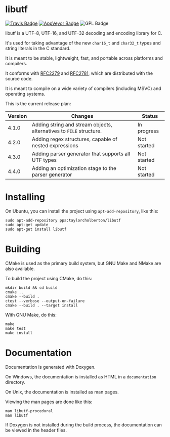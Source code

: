 libutf
======

[![Travis Badge](https://travis-ci.org/tay10r/libutf.svg?branch=master)](https://travis-ci.org/tay10r/libutf)
[![AppVeyor Badge](https://ci.appveyor.com/api/projects/status/xjbjhuxn3wsc0k61?svg=true)](https://ci.appveyor.com/project/tay10r/libutf)
![GPL Badge](https://www.gnu.org/graphics/gplv3-88x31.png)

libutf is a UTF-8, UTF-16, and UTF-32 decoding and encoding library for C.

It's used for taking advantage of the new `char16_t` and `char32_t` types and string literals in the C standard.

It is meant to be stable, lightweight, fast, and portable across platforms and compilers.

It conforms with [RFC2279](https://www.ietf.org/rfc/rfc2781.txt) and [RFC2781](https://www.ietf.org/rfc/rfc2279.txt), which are distributed with the source code.

It is meant to compile on a wide variety of compilers (including MSVC) and operating systems.

This is the current release plan:

| Version | Changes                                                             | Status      |
|---------|---------------------------------------------------------------------|-------------|
| 4.1.0   | Adding string and stream objects, alternatives to `FILE` structure. | In progress |
| 4.2.0   | Adding regex structures, capable of nested expressions              | Not started |
| 4.3.0   | Adding parser generator that supports all UTF types                 | Not started |
| 4.4.0   | Adding an optimization stage to the parser generator                | Not started |

# Installing

On Ubuntu, you can install the project using `apt-add-repository`, like this:

```
sudo apt-add-repository ppa:taylorcholberton/libutf
sudo apt-get update
sudo apt-get install libutf
```

# Building

CMake is used as the primary build system, but GNU Make and NMake are also available.

To build the project using CMake, do this:

```
mkdir build && cd build
cmake ..
cmake --build .
ctest --verbose --output-on-failure
cmake --build . --target install
```

With GNU Make, do this:

```
make
make test
make install
```

# Documentation

Documentation is generated with Doxygen.

On Windows, the documentation is installed as HTML in a `documentation` directory.

On Unix, the documentation is installed as man pages.

Viewing the man pages are done like this:

```
man libutf-procedural
man libutf
```

If Doxygen is not installed during the build process, the documentation can be viewed in the header files.

